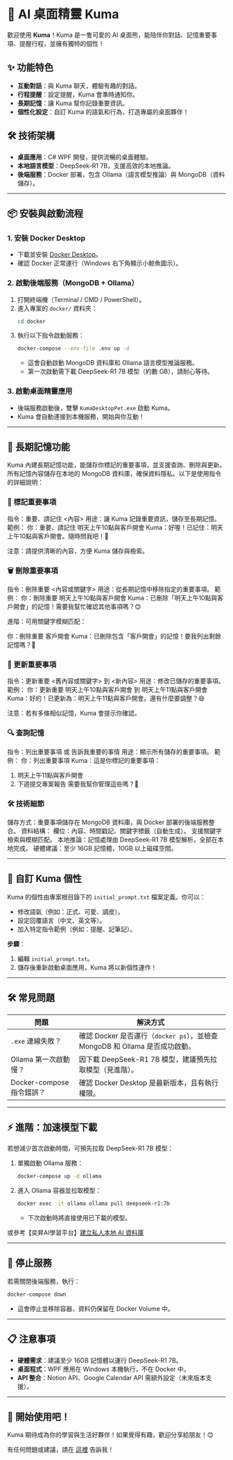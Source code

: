 # 🧸 AI 桌面精靈 Kuma

歡迎使用 **Kuma**！Kuma 是一隻可愛的 AI 桌面熊，能陪伴你對話、記憶重要事項、提醒行程，並擁有獨特的個性！

## ✨ 功能特色
- **互動對話**：與 Kuma 聊天，體驗有趣的對話。
- **行程提醒**：設定提醒，Kuma 會準時通知你。
- **長期記憶**：讓 Kuma 幫你記錄重要資訊。
- **個性化設定**：自訂 Kuma 的語氣和行為，打造專屬的桌面夥伴！

## 🛠️ 技術架構
- **桌面應用**：C# WPF 開發，提供流暢的桌面體驗。
- **本地語言模型**：DeepSeek-R1 7B，支援高效的本地推論。
- **後端服務**：Docker 部署，包含 Ollama（語言模型推論）與 MongoDB（資料儲存）。

---

## 📦 安裝與啟動流程

### 1. 安裝 Docker Desktop
- 下載並安裝 [Docker Desktop](https://www.docker.com/products/docker-desktop/)。
- 確認 Docker 正常運行（Windows 右下角顯示小鯨魚圖示）。

### 2. 啟動後端服務（MongoDB + Ollama）
1. 打開終端機（Terminal / CMD / PowerShell）。
2. 進入專案的 `docker/` 資料夾：
   ```bash
   cd docker
   ```
3. 執行以下指令啟動服務：
   ```bash
   docker-compose --env-file .env up -d
   ```
   - 這會自動啟動 MongoDB 資料庫和 Ollama 語言模型推論服務。
   - 第一次啟動需下載 DeepSeek-R1 7B 模型（約數 GB），請耐心等待。

### 3. 啟動桌面精靈應用
- 後端服務啟動後，雙擊 `KumaDesktopPet.exe` 啟動 Kuma。
- Kuma 會自動連接到本機服務，開始與你互動！

---

## 🧠 長期記憶功能
Kuma 內建長期記憶功能，能儲存你標記的重要事項，並支援查詢、刪除與更新。所有記憶內容儲存在本地的 MongoDB 資料庫，確保資料隱私。以下是使用指令的詳細說明：

### 📌 標記重要事項
指令：重要、請記住 <內容>
用途：讓 Kuma 記錄重要資訊，儲存至長期記憶。
範例：
你：重要、請記住 明天上午10點與客戶開會
Kuma：好喔！已記住：明天上午10點與客戶開會。隨時問我吧！🐻

注意：請提供清晰的內容，方便 Kuma 儲存與檢索。

### 🗑️ 刪除重要事項
指令：刪除重要 <內容或關鍵字>
用途：從長期記憶中移除指定的重要事項。
範例：
你：刪除重要 明天上午10點與客戶開會
Kuma：已刪除「明天上午10點與客戶開會」的記憶！需要我幫忙確認其他事項嗎？😊

進階：可用關鍵字模糊匹配：

你：刪除重要 客戶開會
Kuma：已刪除包含「客戶開會」的記憶！要我列出剩餘記憶嗎？🐾

### 🔄 更新重要事項
指令：更新重要 <舊內容或關鍵字> 到 <新內容>
用途：修改已儲存的重要事項。
範例：
你：更新重要 明天上午10點與客戶開會 到 明天上午11點與客戶開會
Kuma：好的！已更新為：明天上午11點與客戶開會。還有什麼要調整？😄

注意：若有多條相似記憶，Kuma 會提示你確認。

### 🔍 查詢記憶
指令：列出重要事項 或 告訴我重要的事情
用途：顯示所有儲存的重要事項。
範例：
你：列出重要事項
Kuma：這是你標記的重要事項：
1. 明天上午11點與客戶開會
2. 下週提交專案報告
需要我幫你管理這些嗎？🐻

### 🛠️ 技術細節
儲存方式：重要事項儲存在 MongoDB 資料庫，與 Docker 部署的後端服務整合。
資料結構：
欄位：內容、時間戳記、關鍵字標籤（自動生成）。
支援關鍵字檢索與模糊匹配。
本地推論：記憶處理由 DeepSeek-R1 7B 模型解析，全部在本地完成。
硬體建議：至少 16GB 記憶體，10GB 以上磁碟空間。

---

## 📝 自訂 Kuma 個性
Kuma 的個性由專案根目錄下的 `initial_prompt.txt` 檔案定義。你可以：
- 修改語氣（例如：正式、可愛、調皮）。
- 設定回覆語言（中文、英文等）。
- 加入特定指令範例（例如：提醒、記筆記）。

**步驟**：
1. 編輯 `initial_prompt.txt`。
2. 儲存後重新啟動桌面應用，Kuma 將以新個性運作！

---

## 🛠️ 常見問題
| **問題** | **解決方式** |
|----------|--------------|
| `.exe` 連線失敗？ | 確認 Docker 是否運行（`docker ps`），並檢查 MongoDB 和 Ollama 是否成功啟動。 |
| Ollama 第一次啟動慢？ | 因下載 DeepSeek-R1 7B 模型，建議預先拉取模型（見進階）。 |
| Docker-compose 指令錯誤？ | 確認 Docker Desktop 是最新版本，且有執行權限。 |

---

## ⚡ 進階：加速模型下載
若想減少首次啟動時間，可預先拉取 DeepSeek-R1 7B 模型：
1. 單獨啟動 Ollama 服務：
   ```bash
   docker-compose up -d ollama
   ```
2. 進入 Ollama 容器並拉取模型：
   ```bash
   docker exec -it ollama ollama pull deepseek-r1:7b
   ```
   - 下次啟動時將直接使用已下載的模型。
  
或參考【奕昇AI學習平台】[建立私人本地 AI 資料庫](https://ainote.tw/how-to-install-deepseek-on-computer/)

---

## 🧹 停止服務
若需關閉後端服務，執行：
```bash
docker-compose down
```
- 這會停止並移除容器，資料仍保留在 Docker Volume 中。

---

## 📋 注意事項
- **硬體需求**：建議至少 16GB 記憶體以運行 DeepSeek-R1 7B。
- **桌面程式**：WPF 應用在 Windows 本機執行，不在 Docker 中。
- **API 整合**：Notion API、Google Calendar API 需額外設定（未來版本支援）。

---

## 🏁 開始使用吧！
Kuma 期待成為你的學習與生活好夥伴！如果覺得有趣，歡迎分享給朋友！😊

有任何問題或建議，請在 [這裡](https://github.com/dyeee/Kuma-The-Desktop-AI-Pet_v1/issues) 告訴我！
